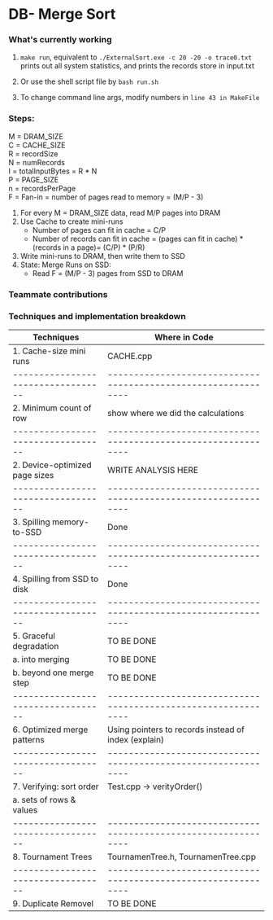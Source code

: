 # DB- Merge Sort

### What's currently working

1. `make run`, equivalent to `./ExternalSort.exe -c 20 -20 -o trace0.txt`
   prints out all system statistics, and prints the records store in input.txt
2. Or use the shell script file by `bash run.sh`

3. To change command line args, modify numbers in `line 43 in MakeFile`

### Steps:

M = DRAM_SIZE  
C = CACHE_SIZE  
R = recordSize  
N = numRecords  
I = totalInputBytes = R \* N  
P = PAGE_SIZE  
n = recordsPerPage  
F = Fan-in = number of pages read to memory = (M/P - 3)

1. For every M = DRAM_SIZE data, read M/P pages into DRAM
2. Use Cache to create mini-runs
   - Number of pages can fit in cache = C/P
   - Number of records can fit in cache =
     (pages can fit in cache) \* (records in a page)= (C/P) \* (P/R)
3. Write mini-runs to DRAM, then write them to SSD
4. State: Merge Runs on SSD:
   - Read F = (M/P - 3) pages from SSD to DRAM

### Teammate contributions

### Techniques and implementation breakdown

| Techniques                         | Where in Code                                                  |
| ---------------------------------- | -------------------------------------------------------------- |
| 1. Cache-size mini runs            | CACHE.cpp                                                      |
| ---------------------------------- | -------------------------------------------------------------- |
| 2. Minimum count of row            | show where we did the calculations                             |
| ---------------------------------- | -------------------------------------------------------------- |
| 2. Device-optimized page sizes     | WRITE ANALYSIS HERE                                            |
| ---------------------------------- | -------------------------------------------------------------- |
| 3. Spilling memory-to-SSD          | Done                                                           |
| ---------------------------------- | -------------------------------------------------------------- |
| 4. Spilling from SSD to disk       | Done                                                           |
| ---------------------------------- | -------------------------------------------------------------- |
| 5. Graceful degradation            | TO BE DONE                                                     |
| a. into merging                    | TO BE DONE                                                     |
| b. beyond one merge step           | TO BE DONE                                                     |
| ---------------------------------- | -------------------------------------------------------------- |
| 6. Optimized merge patterns        | Using pointers to records instead of index (explain)           |
| ---------------------------------- | -------------------------------------------------------------- |
| 7. Verifying: sort order           | Test.cpp -> verityOrder()                                      |
| a. sets of rows & values           |                                                                |
| ---------------------------------- | -------------------------------------------------------------- |
| 8. Tournament Trees                | TournamenTree.h, TournamenTree.cpp                             |
| ---------------------------------- | -------------------------------------------------------------- |
| 9. Duplicate Removel               | TO BE DONE                                                     |
